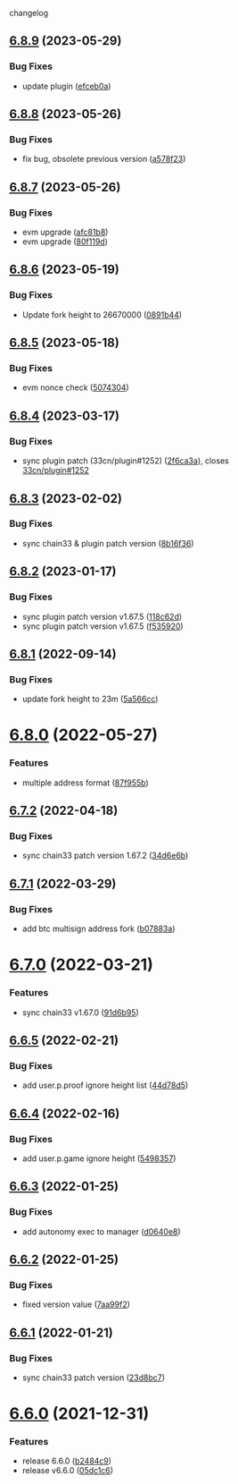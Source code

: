 changelog

<a name="6.8.9"></a>
## [6.8.9](https://github.com/bityuan/bityuan/compare/v6.8.8...v6.8.9) (2023-05-29)


### Bug Fixes

* update plugin ([efceb0a](https://github.com/bityuan/bityuan/commit/efceb0a))

<a name="6.8.8"></a>
## [6.8.8](https://github.com/bityuan/bityuan/compare/v6.8.7...v6.8.8) (2023-05-26)


### Bug Fixes

* fix bug, obsolete previous version ([a578f23](https://github.com/bityuan/bityuan/commit/a578f23))

<a name="6.8.7"></a>
## [6.8.7](https://github.com/bityuan/bityuan/compare/v6.8.6...v6.8.7) (2023-05-26)


### Bug Fixes

* evm upgrade ([afc81b8](https://github.com/bityuan/bityuan/commit/afc81b8))
* evm upgrade ([80f119d](https://github.com/bityuan/bityuan/commit/80f119d))

<a name="6.8.6"></a>
## [6.8.6](https://github.com/bityuan/bityuan/compare/v6.8.5...v6.8.6) (2023-05-19)


### Bug Fixes

* Update fork height to 26670000 ([0891b44](https://github.com/bityuan/bityuan/commit/0891b44))

<a name="6.8.5"></a>
## [6.8.5](https://github.com/bityuan/bityuan/compare/v6.8.4...v6.8.5) (2023-05-18)


### Bug Fixes

* evm nonce check ([5074304](https://github.com/bityuan/bityuan/commit/5074304))

<a name="6.8.4"></a>
## [6.8.4](https://github.com/bityuan/bityuan/compare/v6.8.3...v6.8.4) (2023-03-17)


### Bug Fixes

* sync plugin patch (33cn/plugin#1252) ([2f6ca3a](https://github.com/bityuan/bityuan/commit/2f6ca3a)), closes [33cn/plugin#1252](https://github.com/33cn/plugin/issues/1252)

<a name="6.8.3"></a>
## [6.8.3](https://github.com/bityuan/bityuan/compare/v6.8.2...v6.8.3) (2023-02-02)


### Bug Fixes

* sync chain33 & plugin patch version ([8b16f36](https://github.com/bityuan/bityuan/commit/8b16f36))

<a name="6.8.2"></a>
## [6.8.2](https://github.com/bityuan/bityuan/compare/v6.8.1...v6.8.2) (2023-01-17)


### Bug Fixes

* sync plugin patch version v1.67.5 ([118c62d](https://github.com/bityuan/bityuan/commit/118c62d))
* sync plugin patch version v1.67.5 ([f535920](https://github.com/bityuan/bityuan/commit/f535920))

<a name="6.8.1"></a>
## [6.8.1](https://github.com/bityuan/bityuan/compare/v6.8.0...v6.8.1) (2022-09-14)


### Bug Fixes

* update fork height to 23m ([5a566cc](https://github.com/bityuan/bityuan/commit/5a566cc))

<a name="6.8.0"></a>
# [6.8.0](https://github.com/bityuan/bityuan/compare/v6.7.2...v6.8.0) (2022-05-27)


### Features

* multiple address format ([87f955b](https://github.com/bityuan/bityuan/commit/87f955b))

<a name="6.7.2"></a>
## [6.7.2](https://github.com/bityuan/bityuan/compare/v6.7.1...v6.7.2) (2022-04-18)


### Bug Fixes

* sync chain33 patch version 1.67.2 ([34d6e6b](https://github.com/bityuan/bityuan/commit/34d6e6b))

<a name="6.7.1"></a>
## [6.7.1](https://github.com/bityuan/bityuan/compare/v6.7.0...v6.7.1) (2022-03-29)


### Bug Fixes

* add btc multisign address fork ([b07883a](https://github.com/bityuan/bityuan/commit/b07883a))

<a name="6.7.0"></a>
# [6.7.0](https://github.com/bityuan/bityuan/compare/v6.6.5...v6.7.0) (2022-03-21)


### Features

* sync chain33 v1.67.0 ([91d6b95](https://github.com/bityuan/bityuan/commit/91d6b95))

<a name="6.6.5"></a>
## [6.6.5](https://github.com/bityuan/bityuan/compare/v6.6.4...v6.6.5) (2022-02-21)


### Bug Fixes

* add user.p.proof ignore height list ([44d78d5](https://github.com/bityuan/bityuan/commit/44d78d5))

<a name="6.6.4"></a>
## [6.6.4](https://github.com/bityuan/bityuan/compare/v6.6.3...v6.6.4) (2022-02-16)


### Bug Fixes

* add user.p.game ignore height ([5498357](https://github.com/bityuan/bityuan/commit/5498357))

<a name="6.6.3"></a>
## [6.6.3](https://github.com/bityuan/bityuan/compare/v6.6.2...v6.6.3) (2022-01-25)


### Bug Fixes

* add autonomy exec to manager ([d0640e8](https://github.com/bityuan/bityuan/commit/d0640e8))

<a name="6.6.2"></a>
## [6.6.2](https://github.com/bityuan/bityuan/compare/v6.6.1...v6.6.2) (2022-01-25)


### Bug Fixes

* fixed version value ([7aa99f2](https://github.com/bityuan/bityuan/commit/7aa99f2))

<a name="6.6.1"></a>
## [6.6.1](https://github.com/bityuan/bityuan/compare/v6.6.0...v6.6.1) (2022-01-21)


### Bug Fixes

* sync chain33 patch version ([23d8bc7](https://github.com/bityuan/bityuan/commit/23d8bc7))

<a name="6.6.0"></a>
# [6.6.0](https://github.com/bityuan/bityuan/compare/v6.5.2...v6.6.0) (2021-12-31)


### Features

* release 6.6.0 ([b2484c9](https://github.com/bityuan/bityuan/commit/b2484c9))
* release v6.6.0 ([05dc1c6](https://github.com/bityuan/bityuan/commit/05dc1c6))
